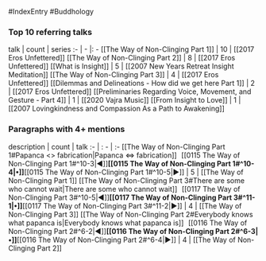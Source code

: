 #IndexEntry #Buddhology

### Top 10 referring talks
talk | count | series
:- | - |: -
[[The Way of Non-Clinging Part 1]] | 10 | [[2017 Eros Unfettered]]
[[The Way of Non-Clinging Part 2]] | 8 | [[2017 Eros Unfettered]]
[[What is Insight]] | 5 | [[2007 New Years Retreat Insight Meditation]]
[[The Way of Non-Clinging Part 3]] | 4 | [[2017 Eros Unfettered]]
[[Dilemmas and Delineations - How did we get here Part 1]] | 2 | [[2017 Eros Unfettered]]
[[Preliminaries Regarding Voice, Movement, and Gesture - Part 4]] | 1 | [[2020 Vajra Music]]
[[From Insight to Love]] | 1 | [[2007 Lovingkindness and Compassion As a Path to Awakening]]

### Paragraphs with 4+ mentions
description | count | talk
:- | : - | :-
[[The Way of Non-Clinging Part 1#Papanca <> fabrication\|Papanca <=> fabrication]] &nbsp;&nbsp;[[0115 The Way of Non-Clinging Part 1#^10-3\|◀]]**[[0115 The Way of Non-Clinging Part 1#^10-4\|•]]**[[0115 The Way of Non-Clinging Part 1#^10-5\|▶]] | 5 | [[The Way of Non-Clinging Part 1]]
[[The Way of Non-Clinging Part 3#There are some who cannot wait\|There are some who cannot wait]] &nbsp;&nbsp;[[0117 The Way of Non-Clinging Part 3#^10-5\|◀]]**[[0117 The Way of Non-Clinging Part 3#^11-1\|•]]**[[0117 The Way of Non-Clinging Part 3#^11-2\|▶]] | 4 | [[The Way of Non-Clinging Part 3]]
[[The Way of Non-Clinging Part 2#Everybody knows what papanca is\|Everybody knows what papanca is]] &nbsp;&nbsp;[[0116 The Way of Non-Clinging Part 2#^6-2\|◀]]**[[0116 The Way of Non-Clinging Part 2#^6-3\|•]]**[[0116 The Way of Non-Clinging Part 2#^6-4\|▶]] | 4 | [[The Way of Non-Clinging Part 2]]

